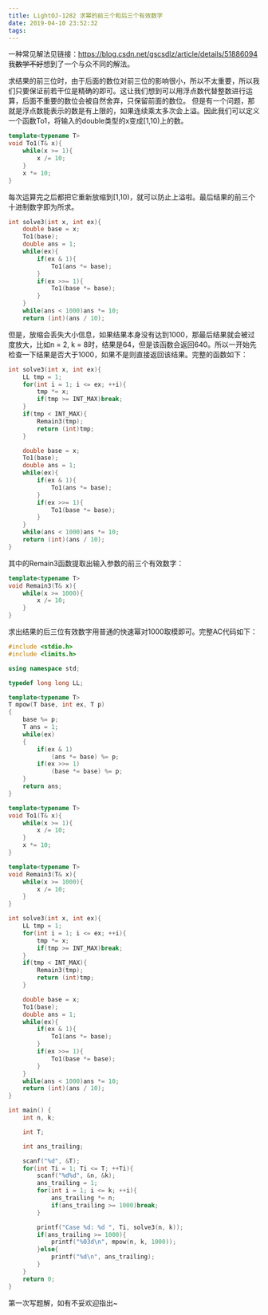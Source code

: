 ```yaml
---
title: LightOJ-1282 求幂的前三个和后三个有效数字
date: 2019-04-10 23:52:32
tags:
---
```


一种常见解法见链接：https://blog.csdn.net/gscsdlz/article/details/51886094
我~~数学不好~~想到了一个与众不同的解法。

求结果的前三位时，由于后面的数位对前三位的影响很小，所以不太重要，所以我们只要保证前若干位是精确的即可。这让我们想到可以用浮点数代替整数进行运算，后面不重要的数位会被自然舍弃，只保留前面的数位。
但是有一个问题，那就是浮点数能表示的数是有上限的，如果连续乘太多次会上溢。因此我们可以定义一个函数To1，将输入的double类型的x变成[1,10)上的数。
	
```cpp
template<typename T>
void To1(T& x){
    while(x >= 1){
        x /= 10;
    }
    x *= 10;
}
```
每次运算完之后都把它重新放缩到[1,10)，就可以防止上溢啦。最后结果的前三个十进制数字即为所求。
```cpp
int solve3(int x, int ex){
	double base = x;
    To1(base);
    double ans = 1;
	while(ex){
        if(ex & 1){
            To1(ans *= base);
        }
        if(ex >>= 1){
            To1(base *= base);
        }
    }
    while(ans < 1000)ans *= 10;
    return (int)(ans / 10);
```
但是，放缩会丢失大小信息，如果结果本身没有达到1000，那最后结果就会被过度放大，比如n = 2, k = 8时，结果是64，但是该函数会返回640。所以一开始先检查一下结果是否大于1000，如果不是则直接返回该结果。完整的函数如下：
```cpp
int solve3(int x, int ex){
    LL tmp = 1;
    for(int i = 1; i <= ex; ++i){
        tmp *= x;
        if(tmp >= INT_MAX)break;
    }
    if(tmp < INT_MAX){
        Remain3(tmp);
        return (int)tmp;
    }

    double base = x;
    To1(base);
    double ans = 1;
    while(ex){
        if(ex & 1){
            To1(ans *= base);
        }
        if(ex >>= 1){
            To1(base *= base);
        }
    }
    while(ans < 1000)ans *= 10;
    return (int)(ans / 10);
}
```
其中的Remain3函数提取出输入参数的前三个有效数字：
```cpp
template<typename T>
void Remain3(T& x){
    while(x >= 1000){
        x /= 10;
    }
}
```

求出结果的后三位有效数字用普通的快速幂对1000取模即可。完整AC代码如下：
```cpp
#include <stdio.h>
#include <limits.h>

using namespace std;

typedef long long LL;

template<typename T>
T mpow(T base, int ex, T p)
{
    base %= p;
    T ans = 1;
    while(ex)
    {
        if(ex & 1)
            (ans *= base) %= p;
        if(ex >>= 1)
            (base *= base) %= p;
    }
    return ans;
}

template<typename T>
void To1(T& x){
    while(x >= 1){
        x /= 10;
    }
    x *= 10;
}

template<typename T>
void Remain3(T& x){
    while(x >= 1000){
        x /= 10;
    }
}

int solve3(int x, int ex){
    LL tmp = 1;
    for(int i = 1; i <= ex; ++i){
        tmp *= x;
        if(tmp >= INT_MAX)break;
    }
    if(tmp < INT_MAX){
        Remain3(tmp);
        return (int)tmp;
    }

    double base = x;
    To1(base);
    double ans = 1;
    while(ex){
        if(ex & 1){
            To1(ans *= base);
        }
        if(ex >>= 1){
            To1(base *= base);
        }
    }
    while(ans < 1000)ans *= 10;
    return (int)(ans / 10);
}

int main() {
    int n, k;

    int T;

    int ans_trailing;

    scanf("%d", &T);
    for(int Ti = 1; Ti <= T; ++Ti){
        scanf("%d%d", &n, &k);
        ans_trailing = 1;
        for(int i = 1; i <= k; ++i){
            ans_trailing *= n;
            if(ans_trailing >= 1000)break;
        }

        printf("Case %d: %d ", Ti, solve3(n, k));
        if(ans_trailing >= 1000){
            printf("%03d\n", mpow(n, k, 1000));
        }else{
            printf("%d\n", ans_trailing);
        }
    }
    return 0;
}
```

第一次写题解，如有不妥欢迎指出~

